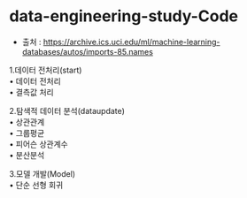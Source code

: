 # data-engineering-study-Code

* 출처 : https://archive.ics.uci.edu/ml/machine-learning-databases/autos/imports-85.names


1.데이터 전처리(start)   
  • 데이터 전처리   
  • 결측값 처리   

2.탐색적 데이터 분석(dataupdate)   
  • 상관관계   
  • 그룹평균   
  • 피어슨 상관계수   
  • 분산분석   

3.모델 개발(Model)   
  • 단순 선형 회귀   
